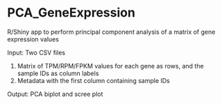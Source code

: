 # PCA_GeneExpression
R/Shiny app to perform principal component analysis of a matrix of gene expression values

Input: Two CSV files
1. Matrix of TPM/RPM/FPKM values for each gene as rows, and the sample IDs as column labels
2. Metadata with the first column containing sample IDs

Output: PCA biplot and scree plot
